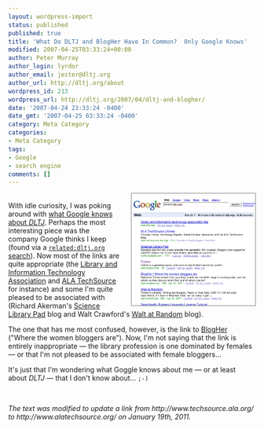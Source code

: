 ```yaml
---
layout: wordpress-import
status: published
published: true
title: 'What Do DLTJ and BlogHer Have In Common?  Only Google Knows'
modified: 2007-04-25T03:33:24+00:00
author: Peter Murray
author_login: lyrdor
author_email: jester@dltj.org
author_url: http://dltj.org/about
wordpress_id: 213
wordpress_url: http://dltj.org/2007/04/dltj-and-blogher/
date: '2007-04-24 23:33:24 -0400'
date_gmt: '2007-04-25 03:33:24 -0400'
category: Meta Category
categories:
- Meta Category
tags:
- Google
- search engine
comments: []
---
```

<p><a href="/article/dltj-and-blogher/web-pages-related-to-dltjorg/" rel="attachment wp-att-212" title="Web Pages Related to DLTJ.ORG"><img src="/assets/images/2007/04/dltj-related.png" alt="Web Pages Related to DLTJ.ORG" style="float:right;width:50%;border:1px solid gray;margin-left:1.5em;" /></a><br />
With idle curiosity, I was poking around with <a href="http://www.google.com/search?hl=en&#038;q=info%3Adltj.org%2F">what Google knows about <i>DLTJ</i></a>.  Perhaps the most interesting piece was the company Google thinks I keep (found via a <a href="http://www.google.com/search?hl=en&#038;q=related%3Adltj.org%2F"><code>related:dltj.org</code> search</a>).  Now most of the links are quite appropriate (the <a href="http://www.lita.org/" title="ALA/LITA homepage">Library and Information Technology Association</a> and <a href="http://www.alatechsource.org/" title="ALA TechSource homepage">ALA TechSource</a> for instance) and some I'm quite pleased to be associated with (Richard Akerman's <a href="http://scilib.typepad.com/" title="Science Library Pad homepage">Science Library Pad</a> blog and Walt Crawford's <a href="http://walt.lishost.org/" title="Walt at Random homepage">Walt at Random</a> blog).  </p>
<p>The one that has me most confused, however, is the link to <a href="http://www.blogher.org/" title="BlogHer homepage">BlogHer</a> ("Where the women bloggers are").  Now, I'm not saying that the link is entirely inappropriate &mdash; the library profession is one  dominated by females &mdash; or that I'm not pleased to be associated with female bloggers...</p>
<p>It's just that I'm wondering what Goggle knows about me &mdash; or at least about <i>DLTJ</i> &mdash; that I don't know about...  <code>;-)</code></p>
<p><br clear="all" />
<p style="padding:0;margin:0;font-style:italic;">The text was modified to update a link from http://www.techsource.ala.org/ to http://www.alatechsource.org/ on January 19th, 2011.</p>
